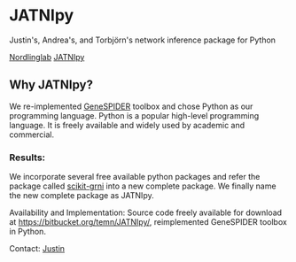 # JATNIpy #

Justin's, Andrea's, and Torbjörn's network inference package for Python

[Nordlinglab](https://www.nordlinglab.org/)
[JATNIpy](https://bitbucket.org/temn/JATNIpy/src/)

## Why JATNIpy? ##
We re-implemented [GeneSPIDER](https://bitbucket.org/sonnhammergrni/genespider/src/) toolbox and chose Python as our programming language. Python is a popular high-level programming language. It is freely available and widely used by academic and commercial.



### Results: ###
We incorporate several free available python packages and refer the package called [scikit-grni](https://pypi.org/project/scikit-grni/) into a new complete package. We finally name the new complete package as JATNIpy. 

Availability and Implementation: Source code freely available for download at https://bitbucket.org/temn/JATNIpy/, reimplemented GeneSPIDER toolbox in Python.

Contact: [Justin](mailto:justin.lin@nordlinglab.org)
